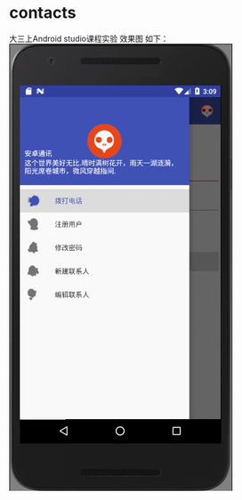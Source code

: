 # contacts
大三上Android studio课程实验
效果图 如下：
 ![img](https://raw.githubusercontent.com/zuodrifter/contacts/master/app/src/main/res/drawable/GIF.gif)
